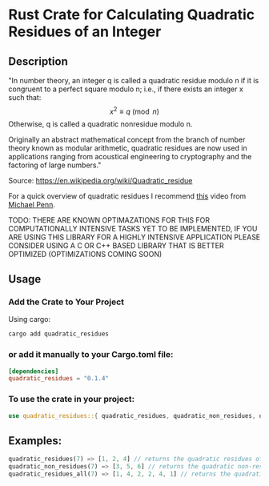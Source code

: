 # Rust Crate for Calculating Quadratic Residues of an Integer

## Description


"In number theory, an integer q is called a quadratic residue modulo n if it is congruent to a perfect square modulo n; i.e., if there exists an integer x such that: $$x^2 \equiv q \pmod{n}$$
Otherwise, q is called a quadratic nonresidue modulo n.

Originally an abstract mathematical concept from the branch of number theory known as modular arithmetic, quadratic residues are now used in applications ranging from acoustical engineering to cryptography and the factoring of large numbers."

Source: https://en.wikipedia.org/wiki/Quadratic_residue

For a quick overview of quadratic residues I recommend [this](https://www.youtube.com/watch?v=aBn7BaRxu2g 'Number Theory | Quadratic Residues: Definition and Examples') video from [Michael Penn](https://www.youtube.com/@MichaelPennMath '@MichaelPennMath').

TODO: THERE ARE KNOWN OPTIMAZATIONS FOR THIS FOR COMPUTATIONALLY INTENSIVE TASKS YET TO BE IMPLEMENTED, IF YOU ARE USING THIS LIBRARY FOR A HIGHLY INTENSIVE APPLICATION PLEASE CONSIDER USING A C OR C++ BASED LIBRARY THAT IS BETTER OPTIMIZED (OPTIMIZATIONS COMING SOON)

## Usage

### Add the Crate to Your Project

Using cargo:
```bash
cargo add quadratic_residues
```
### or add it manually to your Cargo.toml file:

```toml
[dependencies]
quadratic_residues = "0.1.4"
```

### To use the crate in your project:
```rust
use quadratic_residues::{ quadratic_residues, quadratic_non_residues, quadratic_residues_all };
```

## Examples:

```rust
quadratic_residues(7) => [1, 2, 4] // returns the quadratic residues of 7
quadratic_non_residues(7) => [3, 5, 6] // returns the quadratic non-residues of 7
quadratic_residues_all(7) => [1, 4, 2, 2, 4, 1] // returns the quadratic residues of 7 including duplicates
```
